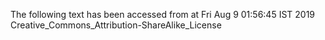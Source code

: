 The following text has been accessed from at Fri Aug 9 01:56:45 IST 2019
Creative_Commons_Attribution-ShareAlike_License
